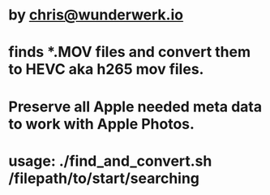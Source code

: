 # by chris@wunderwerk.io
# finds *.MOV files and convert them to HEVC aka h265 mov files.
# Preserve all Apple needed meta data to work with Apple Photos.
# usage: ./find_and_convert.sh /filepath/to/start/searching

